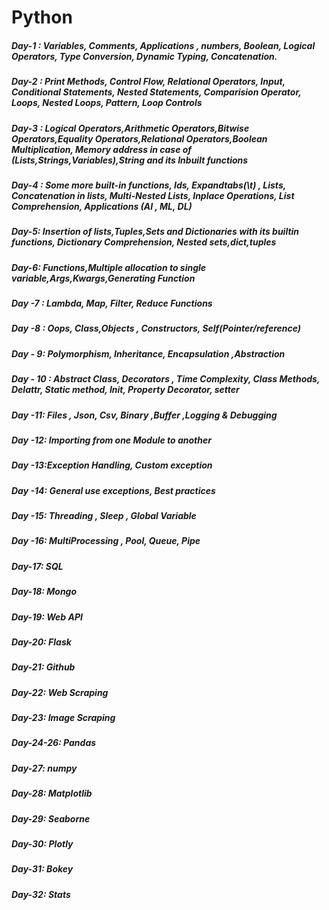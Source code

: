 # Python
##### Day-1 : Variables, Comments, Applications , numbers, Boolean, Logical Operators, Type Conversion, Dynamic Typing, Concatenation.
##### Day-2 : Print Methods, Control Flow, Relational Operators, Input, Conditional Statements, Nested Statements, Comparision Operator, Loops, Nested Loops, Pattern, Loop Controls 
##### Day-3 : Logical  Operators,Arithmetic  Operators,Bitwise  Operators,Equality  Operators,Relational Operators,Boolean Multiplication, Memory address in case of (Lists,Strings,Variables),String and its Inbuilt functions
##### Day-4 : Some more built-in functions, Ids, Expandtabs(\t) , Lists, Concatenation in lists, Multi-Nested Lists, Inplace Operations, List Comprehension, Applications (AI , ML, DL)
##### Day-5: Insertion of lists,Tuples,Sets and Dictionaries with its builtin functions, Dictionary Comprehension, Nested sets,dict,tuples
##### Day-6: Functions,Multiple allocation to single variable,Args,Kwargs,Generating Function
##### Day -7 : Lambda, Map, Filter, Reduce Functions
##### Day -8 : Oops, Class,Objects , Constructors, Self(Pointer/reference)
##### Day - 9: Polymorphism, Inheritance, Encapsulation ,Abstraction
##### Day - 10 : Abstract Class, Decorators , Time Complexity, Class Methods, Delattr, Static method, Init, Property Decorator, setter
##### Day -11: Files , Json, Csv, Binary ,Buffer ,Logging & Debugging
##### Day -12: Importing from one Module to another
##### Day -13:Exception Handling, Custom exception 
##### Day -14: General use exceptions, Best practices
##### Day -15: Threading , Sleep , Global Variable
##### Day -16: MultiProcessing , Pool, Queue, Pipe 
##### Day-17: SQL
##### Day-18: Mongo
##### Day-19: Web API
##### Day-20: Flask
##### Day-21: Github
##### Day-22: Web Scraping
##### Day-23: Image Scraping
##### Day-24-26: Pandas
##### Day-27: numpy
##### Day-28: Matplotlib
##### Day-29: Seaborne
##### Day-30: Plotly
##### Day-31: Bokey
##### Day-32: Stats
